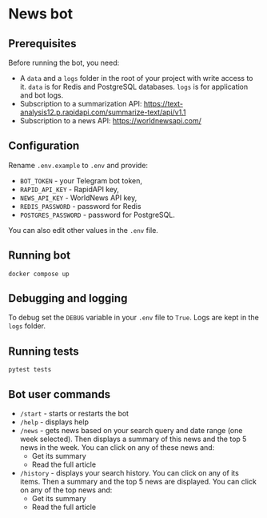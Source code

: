 # News bot

## Prerequisites
Before running the bot, you need:
* A `data` and a `logs` folder in the root of your project with write access to it. `data` is for Redis and PostgreSQL databases. `logs` is for application and bot logs.
* Subscription to a summarization API: https://text-analysis12.p.rapidapi.com/summarize-text/api/v1.1
* Subscription to a news API: https://worldnewsapi.com/

## Configuration
Rename `.env.example` to `.env` and provide:
* `BOT_TOKEN` - your Telegram bot token,
* `RAPID_API_KEY` - RapidAPI key,
* `NEWS_API_KEY` - WorldNews API key,
* `REDIS_PASSWORD` - password for Redis
* `POSTGRES_PASSWORD` - password for PostgreSQL.

You can also edit other values in the `.env` file.

## Running bot
`docker compose up`

## Debugging and logging
To debug set the `DEBUG` variable in your `.env` file to `True`. Logs are kept in the `logs` folder.

## Running tests
`pytest tests`

## Bot user commands
* `/start` - starts or restarts the bot
* `/help` - displays help
* `/news` - gets news based on your search query and date range (one week selected). Then displays a summary of this news and the top 5 news in the week. You can click on any of these news and:
  * Get its summary
  * Read the full article
* `/history` - displays your search history. You can click on any of its items. Then a summary and the top 5 news are displayed. You can click on any of the top news and:
  * Get its summary
  * Read the full article

